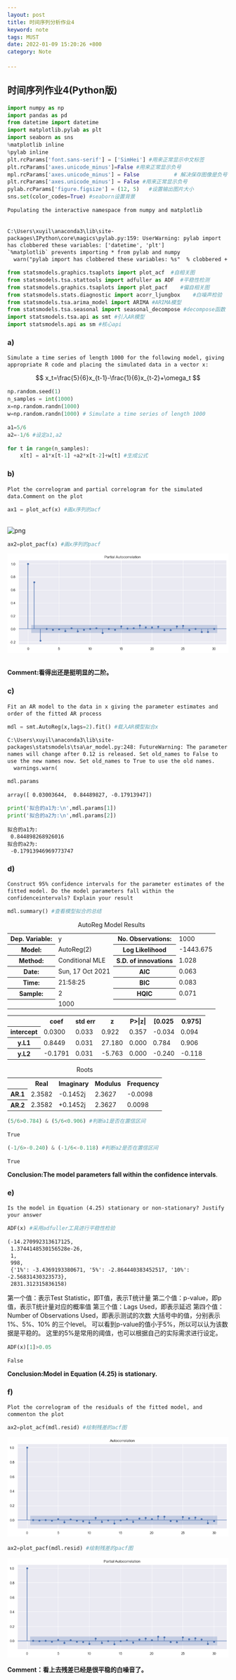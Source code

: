 ```yaml
---
layout: post
title: 时间序列分析作业4
keyword: note
tags: MUST
date: 2022-01-09 15:20:26 +800
category: Note

---
```


## 时间序列作业4(Python版)


```python
import numpy as np
import pandas as pd
from datetime import datetime
import matplotlib.pylab as plt
import seaborn as sns
%matplotlib inline 
%pylab inline
plt.rcParams['font.sans-serif'] = ['SimHei'] #用来正常显示中文标签
plt.rcParams['axes.unicode_minus']=False #用来正常显示负号
mpl.rcParams['axes.unicode_minus'] = False           # 解决保存图像是负号'-'显示为方块的问题
plt.rcParams['axes.unicode_minus'] = False #用来正常显示负号
pylab.rcParams['figure.figsize'] = (12, 5)   #设置输出图片大小
sns.set(color_codes=True) #seaborn设置背景
```

    Populating the interactive namespace from numpy and matplotlib


    C:\Users\xuyil\anaconda3\lib\site-packages\IPython\core\magics\pylab.py:159: UserWarning: pylab import has clobbered these variables: ['datetime', 'plt']
    `%matplotlib` prevents importing * from pylab and numpy
      warn("pylab import has clobbered these variables: %s"  % clobbered +

```python
from statsmodels.graphics.tsaplots import plot_acf  #自相关图
from statsmodels.tsa.stattools import adfuller as ADF  #平稳性检测
from statsmodels.graphics.tsaplots import plot_pacf    #偏自相关图
from statsmodels.stats.diagnostic import acorr_ljungbox    #白噪声检验
from statsmodels.tsa.arima_model import ARIMA #ARIMA模型
from statsmodels.tsa.seasonal import seasonal_decompose #decompose函数
import statsmodels.tsa.api as smt #引入AR模型
import statsmodels.api as sm #核心api
```

### a) 
```
Simulate a time series of length 1000 for the following model, giving appropriate R code and placing the simulated data in a vector x:
```
$$
x_t=\frac{5}{6}x_{t-1}-\frac{1}{6}x_{t-2}+\omega_t
$$

```python
np.random.seed(1)
n_samples = int(1000)
x=np.random.randn(1000)
w=np.random.randn(1000) # Simulate a time series of length 1000
```


```python
a1=5/6
a2=-1/6 #设定a1,a2
```


```python
for t in range(n_samples):
    x[t] = a1*x[t-1] +a2*x[t-2]+w[t] #生成公式
```

### b) 
```
Plot the correlogram and partial correlogram for the simulated data.Comment on the plot
```


```python
ax1 = plot_acf(x) #画x序列的acf
```


​    
![png](output_7_0.png)
​    

```python
ax2=plot_pacf(x) #画x序列的pacf
```


![png](../images/images/homework/output_8_0.png)
​    

**Comment:看得出还是挺明显的二阶。**

### c)

```
Fit an AR model to the data in x giving the parameter estimates and order of the fitted AR process
```


```python
mdl = smt.AutoReg(x,lags=2).fit() #载入AR模型拟合x
```

    C:\Users\xuyil\anaconda3\lib\site-packages\statsmodels\tsa\ar_model.py:248: FutureWarning: The parameter names will change after 0.12 is released. Set old_names to False to use the new names now. Set old_names to True to use the old names. 
      warnings.warn(

```python
mdl.params
```


    array([ 0.03003644,  0.84489827, -0.17913947])


```python
print('拟合的a1为:\n',mdl.params[1])
print('拟合的a2为:\n',mdl.params[2])
```

    拟合的a1为:
     0.844898268926016
    拟合的a2为:
     -0.17913946969773747


### d) 
```
Construct 95% confidence intervals for the parameter estimates of the fitted model. Do the model parameters fall within the confidenceintervals? Explain your result
```


```python
mdl.summary() #查看模型拟合的总结
```




<table class="simpletable">
<caption>AutoReg Model Results</caption>
<tr>
  <th>Dep. Variable:</th>         <td>y</td>        <th>  No. Observations:  </th>   <td>1000</td>   
</tr>
<tr>
  <th>Model:</th>            <td>AutoReg(2)</td>    <th>  Log Likelihood     </th> <td>-1443.675</td>
</tr>
<tr>
  <th>Method:</th>         <td>Conditional MLE</td> <th>  S.D. of innovations</th>   <td>1.028</td>  
</tr>
<tr>
  <th>Date:</th>          <td>Sun, 17 Oct 2021</td> <th>  AIC                </th>   <td>0.063</td>  
</tr>
<tr>
  <th>Time:</th>              <td>21:58:25</td>     <th>  BIC                </th>   <td>0.083</td>  
</tr>
<tr>
  <th>Sample:</th>                <td>2</td>        <th>  HQIC               </th>   <td>0.071</td>  
</tr>
<tr>
  <th></th>                     <td>1000</td>       <th>                     </th>     <td> </td>    
</tr>
</table>
<table class="simpletable">
<tr>
      <td></td>         <th>coef</th>     <th>std err</th>      <th>z</th>      <th>P>|z|</th>  <th>[0.025</th>    <th>0.975]</th>  
</tr>
<tr>
  <th>intercept</th> <td>    0.0300</td> <td>    0.033</td> <td>    0.922</td> <td> 0.357</td> <td>   -0.034</td> <td>    0.094</td>
</tr>
<tr>
  <th>y.L1</th>      <td>    0.8449</td> <td>    0.031</td> <td>   27.180</td> <td> 0.000</td> <td>    0.784</td> <td>    0.906</td>
</tr>
<tr>
  <th>y.L2</th>      <td>   -0.1791</td> <td>    0.031</td> <td>   -5.763</td> <td> 0.000</td> <td>   -0.240</td> <td>   -0.118</td>
</tr>
</table>
<table class="simpletable">
<caption>Roots</caption>
<tr>
    <td></td>   <th>            Real</th>  <th>         Imaginary</th> <th>         Modulus</th>  <th>        Frequency</th>
</tr>
<tr>
  <th>AR.1</th> <td>           2.3582</td> <td>          -0.1452j</td> <td>           2.3627</td> <td>          -0.0098</td>
</tr>
<tr>
  <th>AR.2</th> <td>           2.3582</td> <td>          +0.1452j</td> <td>           2.3627</td> <td>           0.0098</td>
</tr>
</table>


```python
(5/6>0.784) & (5/6<0.906) #判断a1是否在置信区间
```


    True


```python
(-1/6>-0.240) & (-1/6<-0.118) #判断a2是否在置信区间
```


    True

**Conclusion:The model parameters fall within the confidence intervals**.

### e)

```
Is the model in Equation (4.25) stationary or non-stationary? Justify your answer
```


```python
ADF(x) #采用adfuller工具进行平稳性检验
```


    (-14.270992313617125,
     1.3744148530156528e-26,
     1,
     998,
     {'1%': -3.4369193380671, '5%': -2.864440383452517, '10%': -2.56831430323573},
     2831.312315836158)

第一个值：表示Test Statistic，即T值，表示T统计量
第二个值：p-value，即p值，表示T统计量对应的概率值
第三个值：Lags Used，即表示延迟
第四个值：Number of Observations Used，即表示测试的次数
大括号中的值，分别表示1%、5%、10% 的三个level。
可以看到p-value的值小于5%，所以可以认为该数据是平稳的。
这里的5%是常用的阈值，也可以根据自己的实际需求进行设定。


```python
ADF(x)[1]>0.05
```


    False

**Conclusion:Model in Equation (4.25) is stationary.**


### f)

```
Plot the correlogram of the residuals of the fitted model, and commenton the plot
```


```python
ax2=plot_acf(mdl.resid) #绘制残差的acf图
```


![png](../images/images/homework/output_25_0.png)
    

```python
ax2=plot_pacf(mdl.resid) #绘制残差的pacf图
```


![png](../images/images/homework/output_26_0.png)
    

**Comment：看上去残差已经是很平稳的白噪音了。**
